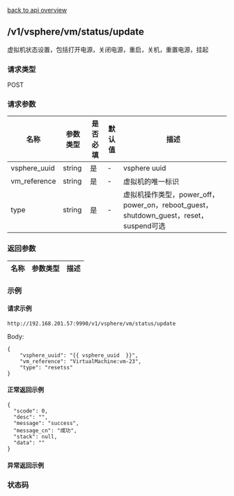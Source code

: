 [back to api overview](../api_overview.md#api)

## /v1/vsphere/vm/status/update
虚拟机状态设置，包括打开电源，关闭电源，重启，关机，重置电源，挂起
### 请求类型
POST

### 请求参数

 名称 | 参数类型 | 是否必填 | 默认值 | 描述
--- |---|---|--- |---
 vsphere_uuid|string| 是|-  | vsphere uuid
 vm_reference|string|是|-|虚拟机的唯一标识
 type|string|是|-|虚拟机操作类型，power_off，power_on，reboot_guest，shutdown_guest，reset，suspend可选


### 返回参数

名称|参数类型|描述
---|---|---


### 示例

#### 请求示例
```
http://192.168.201.57:9990/v1/vsphere/vm/status/update
```
Body:
```
{
	"vsphere_uuid": "{{ vsphere_uuid  }}",
	"vm_reference": "VirtualMachine:vm-23",
	"type": "resetss"
}
```

#### 正常返回示例
```
{
  "scode": 0,
  "desc": "",
  "message": "success",
  "message_cn": "成功",
  "stack": null,
  "data": ""
}
```

#### 异常返回示例

### 状态码